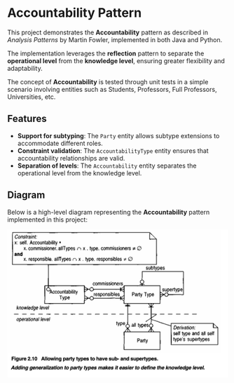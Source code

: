 # Accountability Pattern

This project demonstrates the **Accountability** pattern as described in _Analysis Patterns_ by Martin Fowler, implemented in both Java and Python.

The implementation leverages the **reflection** pattern to separate the **operational level** from the **knowledge level**, ensuring greater flexibility and adaptability.

The concept of **Accountability** is tested through unit tests in a simple scenario involving entities such as Students, Professors, Full Professors, Universities, etc.

## Features

- **Support for subtyping**: The `Party` entity allows subtype extensions to accommodate different roles.
- **Constraint validation**: The `AccountabilityType` entity ensures that accountability relationships are valid.
- **Separation of levels**: The `Accountability` entity separates the operational level from the knowledge level.

## Diagram

Below is a high-level diagram representing the **Accountability** pattern implemented in this project:

![Accountability Diagram](images/accountability_diagram.png)
